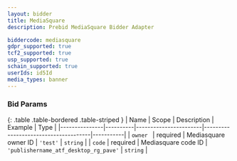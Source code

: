 ```yaml
---
layout: bidder
title: MediaSquare
description: Prebid MediaSquare Bidder Adapter

biddercode: mediasquare
gdpr_supported: true
tcf2_supported: true
usp_supported: true
schain_supported: true
userIds: id5Id
media_types: banner
---
```



### Bid Params

{: .table .table-bordered .table-striped }
| Name          | Scope    | Description           | Example                              | Type      |
|---------------|----------|-----------------------|--------------------------------------|-----------|
| `owner `      | required | Mediasquare owner ID  | `'test'`                               | `string`  |
| `code`        | required | Mediasquare code ID   | `'publishername_atf_desktop_rg_pave'`  | `string`  |

